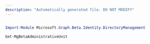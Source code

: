 ```yaml
---
description: "Automatically generated file. DO NOT MODIFY"
---
```


```powershell

Import-Module Microsoft.Graph.Beta.Identity.DirectoryManagement

Get-MgBetaAdministrativeUnit

```
